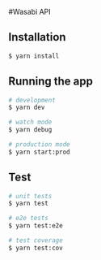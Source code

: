 #Wasabi API

## Installation

```bash
$ yarn install
```

## Running the app

```bash
# development
$ yarn dev

# watch mode
$ yarn debug

# production mode
$ yarn start:prod

```

## Test

```bash
# unit tests
$ yarn test

# e2e tests
$ yarn test:e2e

# test coverage
$ yarn test:cov
```
